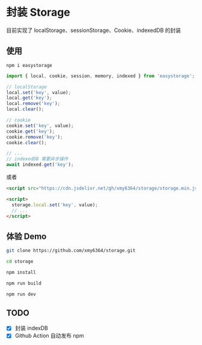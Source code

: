 # 封装 Storage

目前实现了 localStorage、sessionStorage、Cookie、indexedDB 的封装

## 使用

```
npm i easystorage
```

```javascript
import { local, cookie, session, memory, indexed } from 'easystorage';

// localStorage
local.set('key', value);
local.get('key');
local.remove('key');
local.clear();

// cookie
cookie.set('key', value);
cookie.get('key');
cookie.remove('key');
cookie.clear();

// ...
// indexedDB 需要异步操作
await indexed.get('key');
```

或者

```html
<script src="https://cdn.jsdelivr.net/gh/xmy6364/storage/storage.min.js"></script>

<script>
  storage.local.set('key', value);
  // ...
</script>
```

## 体验 Demo

```bash
git clone https://github.com/xmy6364/storage.git

cd storage

npm install

npm run build

npm run dev
```

## TODO

- [x] 封装 indexDB
- [x] Github Action 自动发布 npm
